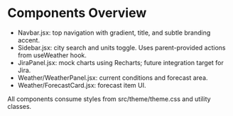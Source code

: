 # Components Overview

- Navbar.jsx: top navigation with gradient, title, and subtle branding accent.
- Sidebar.jsx: city search and units toggle. Uses parent-provided actions from useWeather hook.
- JiraPanel.jsx: mock charts using Recharts; future integration target for Jira.
- Weather/WeatherPanel.jsx: current conditions and forecast area.
- Weather/ForecastCard.jsx: forecast item UI.

All components consume styles from src/theme/theme.css and utility classes.
